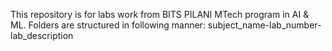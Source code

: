 This repository is for labs work from BITS PILANI MTech program in AI & ML.
Folders are structured in following manner:
subject_name-lab_number-lab_description
